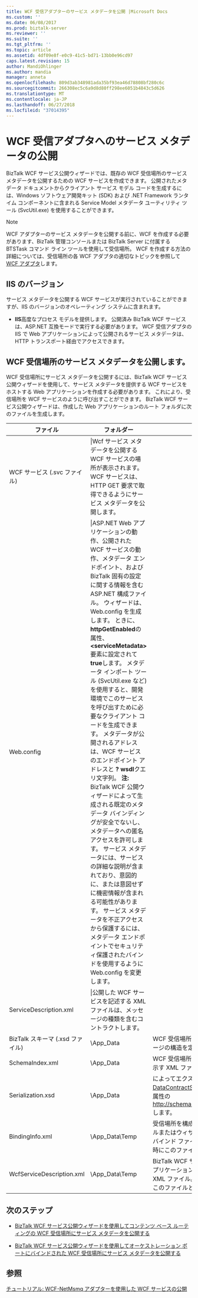 ```yaml
---
title: WCF 受信アダプターのサービス メタデータを公開 |Microsoft Docs
ms.custom: ''
ms.date: 06/08/2017
ms.prod: biztalk-server
ms.reviewer: ''
ms.suite: ''
ms.tgt_pltfrm: ''
ms.topic: article
ms.assetid: 4df09e8f-e0c9-41c5-bd71-13bb0e96cd97
caps.latest.revision: 15
author: MandiOhlinger
ms.author: mandia
manager: anneta
ms.openlocfilehash: 809d3ab348981ada35bf93ea46d78808bf280c6c
ms.sourcegitcommit: 266308ec5c6a9d8d80ff298ee6051b4843c5d626
ms.translationtype: MT
ms.contentlocale: ja-JP
ms.lasthandoff: 06/27/2018
ms.locfileid: "37014395"
---
```

# <a name="publishing-service-metadata-for-the-wcf-receive-adapters"></a>WCF 受信アダプタへのサービス メタデータの公開
BizTalk WCF サービス公開ウィザードでは、既存の WCF 受信場所のサービス メタデータを公開するための WCF サービスを作成できます。 公開されたメタデータ ドキュメントからクライアント サービス モデル コードを生成するには、Windows ソフトウェア開発キット (SDK) および .NET Framework ランタイム コンポーネントに含まれる Service Model メタデータ ユーティリティ ツール (SvcUtil.exe) を使用することができます。  

> [!NOTE]
>  WCF アダプターのサービス メタデータを公開する前に、WCF を作成する必要があります、BizTalk 管理コンソールまたは BizTalk Server に付属する BTSTask コマンド ライン ツールを使用して受信場所。 WCF を作成する方法の詳細については、受信場所の各 WCF アダプタの適切なトピックを参照して[WCF アダプタ](../core/wcf-adapters.md)します。  

## <a name="iis-versions"></a>IIS のバージョン

 サービス メタデータを公開する WCF サービスが実行されていることができますが、IIS のバージョンのオペレーティング システムに含まれます。

-   **IIS**高度なプロセス モデルを提供します。 公開済み BizTalk WCF サービスは、ASP.NET 互換モードで実行する必要があります。 WCF 受信アダプタの IIS で Web アプリケーションによって公開されるサービス メタデータは、HTTP トランスポート経由でアクセスできます。  

## <a name="publish-service-metadata-for-the-wcf-receive-locations"></a>WCF 受信場所のサービス メタデータを公開します。

 WCF 受信場所にサービス メタデータを公開するには、BizTalk WCF サービス公開ウィザードを使用して、サービス メタデータを提供する WCF サービスをホストする Web アプリケーションを作成する必要があります。 これにより、受信場所を WCF サービスのように呼び出すことができます。  BizTalk WCF サービス公開ウィザードは、作成した Web アプリケーションのルート フォルダに次のファイルを生成します。  


|             ファイル             |                                                                                                                                                                                                                                                                                                                                                                                                                                                                                                                        フォルダー                                                                                                                                                                                                                                                                                                                                                                                                                                                                                                                         |                                                                                                                          説明                                                                                                                          |
|------------------------------|-------------------------------------------------------------------------------------------------------------------------------------------------------------------------------------------------------------------------------------------------------------------------------------------------------------------------------------------------------------------------------------------------------------------------------------------------------------------------------------------------------------------------------------------------------------------------------------------------------------------------------------------------------------------------------------------------------------------------------------------------------------------------------------------------------------------------------------------------------------------------------------------------------------------------------------------------------------------------------------------------------------------------------------------------------|---------------------------------------------------------------------------------------------------------------------------------------------------------------------------------------------------------------------------------------------------------------|
|  WCF サービス (.svc ファイル)   |                                                                                                                                                                                                                                                                                                                                                                                                                                            \|Wcf サービス メタデータを公開する WCF サービスの場所が表示されます。 WCF サービスは、HTTP GET 要求で取得できるようにサービス メタデータを公開します。                                                                                                                                                                                                                                                                                                                                                                                                                                             |                                                                                                                                                                                                                                                               |
|          Web.config          | \|ASP.NET Web アプリケーションの動作、公開された WCF サービスの動作、メタデータ エンドポイント、および BizTalk 固有の設定に関する情報を含む ASP.NET 構成ファイル。 ウィザードは、Web.config を生成します。 ときに、 **httpGetEnabled**の属性、 **\<serviceMetadata\>** 要素に設定されて**true**します。 メタデータ インポート ツール (SvcUtil.exe など) を使用すると、開発環境でこのサービスを呼び出すために必要なクライアント コードを生成できます。 メタデータが公開されるアドレスは、WCF サービスのエンドポイント アドレスと **? wsdl**クエリ文字列。 **注:** BizTalk WCF 公開ウィザードによって生成される既定のメタデータ バインディングが安全でないし、メタデータへの匿名アクセスを許可します。 サービス メタデータには、サービスの詳細な説明が含まれており、意図的に、または意図せずに機密情報が含まれる可能性があります。 サービス メタデータを不正アクセスから保護するには、メタデータ エンドポイントでセキュリティ保護されたバインドを使用するように Web.config を変更します。 |                                                                                                                                                                                                                                                               |
|    ServiceDescription.xml    |                                                                                                                                                                                                                                                                                                                                                                                                                                                                              \|公開した WCF サービスを記述する XML ファイルは、メッセージの種類を含むコントラクトします。                                                                                                                                                                                                                                                                                                                                                                                                                                                                               |                                                                                                                                                                                                                                                               |
| BizTalk スキーマ (.xsd ファイル) |                                                                                                                                                                                                                                                                                                                                                                                                                                                                                                                       \App_Data                                                                                                                                                                                                                                                                                                                                                                                                                                                                                                                       |                                                                           WCF 受信場所で使用される XML インスタンス メッセージの構造を定義する XML スキーマ。                                                                            |
|       SchemaIndex.xml        |                                                                                                                                                                                                                                                                                                                                                                                                                                                                                                                       \App_Data                                                                                                                                                                                                                                                                                                                                                                                                                                                                                                                       |                                                                                        WCF 受信場所で使用される XML スキーマ ファイルを示す XML ファイル。                                                                                         |
|      Serialization.xsd       |                                                                                                                                                                                                                                                                                                                                                                                                                                                                                                                       \App_Data                                                                                                                                                                                                                                                                                                                                                                                                                                                                                                                       | によってエクスポートされた XML スキーマ[DataContractSerializer](https://msdn.microsoft.com/library/system.runtime.serialization.datacontractserializer.aspx)型、要素、および、名前空間の属性の http://schemas.microsoft.com/2003/10/Serialization/ します。 |
|       BindingInfo.xml        |                                                                                                                                                                                                                                                                                                                                                                                                                                                                                                                    \App_Data\Temp                                                                                                                                                                                                                                                                                                                                                                                                                                                                                                                     |                         受信場所を構成するために開発用コマンド ライン ツールまたはウィザードによってインポートされる BizTalk バインド ファイル。 公開済み WCF サービスは、実行時にこのファイルと Temp フォルダを使用しません。                         |
|  WcfServiceDescription.xml   |                                                                                                                                                                                                                                                                                                                                                                                                                                                                                                                    \App_Data\Temp                                                                                                                                                                                                                                                                                                                                                                                                                                                                                                                     |                      BizTalk WCF サービス公開ウィザードで、この Web アプリケーションを作成する際に使用した設定を要約した XML ファイル。 公開済み WCF サービスは、実行時にこのファイルと Temp フォルダを使用しません。                      |

## <a name="next-steps"></a>次のステップ

-   [BizTalk WCF サービス公開ウィザードを使用してコンテンツ ベース ルーティングの WCF 受信場所にサービス メタデータを公開する](../core/publish-service-metadata-for-a-wcf-receive-location-for-content-based-routing.md)  

-   [BizTalk WCF サービス公開ウィザードを使用してオーケストレーション ポートにバインドされた WCF 受信場所にサービス メタデータを公開する](../core/publish-receive-location-service-metadata-biztalk-wcf-service-publishing-wizard.md)  

## <a name="see-also"></a>参照  
 [チュートリアル: WCF-NetMsmq アダプターを使用した WCF サービスの公開](../core/walkthrough-publishing-wcf-services-with-the-wcf-netmsmq-adapter.md)